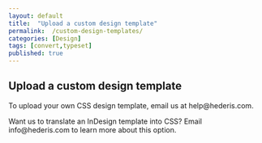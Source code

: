 ```yaml
---
layout: default
title:  "Upload a custom design template"
permalink:  /custom-design-templates/
categories: [Design]
tags: [convert,typeset]
published: true
---
```


<section data-type="chapter" class="hsecchapter" data-hederis-type="hsecchapter" id="custom-design-templates" data-pi-attrs="id: custom-design-templates; data-tags: convert,typeset;" role="doc-chapter" data-tags="convert,typeset" data-author-name=" " data-book-title=" " title="Upload a custom design template"><h1 data-hederis-type="hblkchaptitle" class="hblkchaptitle" id="pn7l31DrN">Upload a custom design template</h1>
    <p class="hblkp" data-hederis-type="hblkp" id="pPwZ2aX9k">To upload your own CSS design template, email us at help@hederis.com.</p>
    <p class="hblkp" data-hederis-type="hblkp" id="p3NvMKgBn">Want us to translate an InDesign template into CSS? Email info@hederis.com to learn more about this option.</p>
    </section>
    